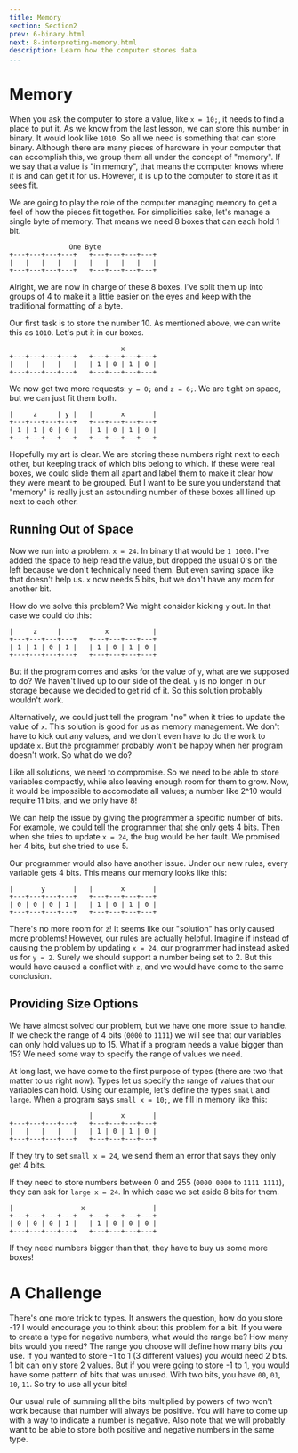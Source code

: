 ```yaml
---
title: Memory
section: Section2
prev: 6-binary.html
next: 8-interpreting-memory.html
description: Learn how the computer stores data
...
```


# Memory

When you ask the computer to store a value, like `x = 10;`, it needs to find
a place to put it. As we know from the last lesson, we can store this number in
binary. It would look like `1010`. So all we need is something that can store
binary. Although there are many pieces of hardware in your computer that can
accomplish this, we group them all under the concept of "memory". If we say that
a value is "in memory", that means the computer knows where it is and can get it
for us. However, it is up to the computer to store it as it sees fit.

We are going to play the role of the computer managing memory to get a feel of
how the pieces fit together. For simplicities sake, let's manage a single byte
of memory. That means we need 8 boxes that can each hold 1 bit.

                   One Byte
    +---+---+---+---+   +---+---+---+---+
    |   |   |   |   |   |   |   |   |   |
    +---+---+---+---+   +---+---+---+---+

Alright, we are now in charge of these 8 boxes. I've split them up into groups
of 4 to make it a little easier on the eyes and keep with the traditional
formatting of a byte.

Our first task is to store the number 10. As mentioned above, we can write this
as `1010`. Let's put it in our boxes.

                                x
    +---+---+---+---+   +---+---+---+---+
    |   |   |   |   |   | 1 | 0 | 1 | 0 |
    +---+---+---+---+   +---+---+---+---+

We now get two more requests: `y = 0;` and `z = 6;`. We are tight on
space, but we can just fit them both.


    |     z     | y |   |       x       |
    +---+---+---+---+   +---+---+---+---+
    | 1 | 1 | 0 | 0 |   | 1 | 0 | 1 | 0 |
    +---+---+---+---+   +---+---+---+---+

Hopefully my art is clear. We are storing these numbers right next to each
other, but keeping track of which bits belong to which. If these were real
boxes, we could slide them all apart and label them to make it clear how they
were meant to be grouped. But I want to be sure you understand that "memory" is
really just an astounding number of these boxes all lined up next to each other.

## Running Out of Space

Now we run into a problem. `x = 24`. In binary that would be `1 1000`. I've
added the space to help read the value, but dropped the usual 0's on the left
because we don't technically need them. But even saving space like that doesn't
help us. `x` now needs 5 bits, but we don't have any room for another bit.

How do we solve this problem? We might consider kicking `y` out. In that case we
could do this:

    |     z     |           x           |
    +---+---+---+---+   +---+---+---+---+
    | 1 | 1 | 0 | 1 |   | 1 | 0 | 1 | 0 |
    +---+---+---+---+   +---+---+---+---+

But if the program comes and asks for the value of `y`, what are we supposed to
do? We haven't lived up to our side of the deal. `y` is no longer in our storage
because we decided to get rid of it. So this solution probably wouldn't work.

Alternatively, we could just tell the program "no" when it tries to update the
value of `x`. This solution is good for us as memory management. We don't have
to kick out any values, and we don't even have to do the work to update `x`. But
the programmer probably won't be happy when her program doesn't work. So what do
we do?

Like all solutions, we need to compromise. So we need to be able to store
variables compactly, while also leaving enough room for them to grow. Now, it
would be impossible to accomodate all values; a number like 2^10 would require
11 bits, and we only have 8!

We can help the issue by giving the programmer a specific number of bits. For
example, we could tell the programmer that she only gets 4 bits. Then when she
tries to update `x = 24`, the bug would be her fault. We promised her 4 bits,
but she tried to use 5.

Our programmer would also have another issue. Under our new rules, every
variable gets 4 bits. This means our memory looks like this:

    |       y       |   |       x       |
    +---+---+---+---+   +---+---+---+---+
    | 0 | 0 | 0 | 1 |   | 1 | 0 | 1 | 0 |
    +---+---+---+---+   +---+---+---+---+

There's no more room for `z`! It seems like our "solution" has only caused more
problems! However, our rules are actually helpful. Imagine if instead of causing
the problem by updating `x = 24`, our programmer had instead asked us for `y =
2`.  Surely we should support a number being set to 2. But this would have
caused a conflict with `z`, and we would have come to the same conclusion.

## Providing Size Options

We have almost solved our problem, but we have one more issue to handle.  If we
check the range of 4 bits (`0000` to `1111`) we will see that our variables can
only hold values up to 15. What if a program needs a value bigger than 15? We
need some way to specify the range of values we need.

At long last, we have come to the first purpose of types (there are two that
matter to us right now). Types let us specify the range of values that our
variables can hold. Using our example, let's define the types `small` and
`large`. When a program says `small x = 10;`, we fill in memory like this:

                        |       x       |
    +---+---+---+---+   +---+---+---+---+
    |   |   |   |   |   | 1 | 0 | 1 | 0 |
    +---+---+---+---+   +---+---+---+---+

If they try to set `small x = 24`, we send them an error that says they only get
4 bits.

If they need to store numbers between 0 and 255 (`0000 0000` to `1111 1111`),
they can ask for `large x = 24`. In which case we set aside 8 bits for them.

    |                 x                 |
    +---+---+---+---+   +---+---+---+---+
    | 0 | 0 | 0 | 1 |   | 1 | 0 | 0 | 0 |
    +---+---+---+---+   +---+---+---+---+

If they need numbers bigger than that, they have to buy us some more boxes!

# A Challenge

There's one more trick to types. It answers the question, how do you store -1?
I would encourage you to think about this problem for a bit. If you were to
create a type for negative numbers, what would the range be? How many bits would
you need? The range you choose will define how many bits you use. If you wanted
to store -1 to 1 (3 different values) you would need 2 bits. 1 bit can only
store 2 values. But if you were going to store -1 to 1, you would have some
pattern of bits that was unused. With two bits, you have `00`, `01`, `10`, `11`.
So try to use all your bits!

Our usual rule of summing all the bits multiplied by powers of two won't work
because that number will always be positive. You will have to come up with a way
to indicate a number is negative. Also note that we will probably want to be
able to store both positive and negative numbers in the same type.
